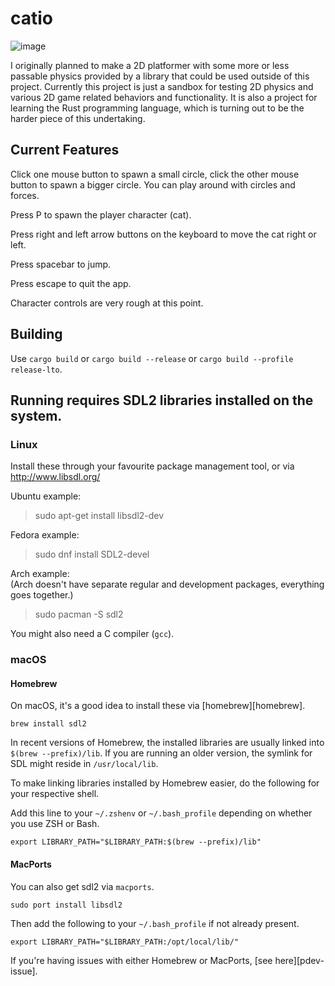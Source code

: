 # catio
![image](https://github.com/user-attachments/assets/be7c88ee-e8e6-40ad-b266-807b4b272d62)

I originally planned to make a 2D platformer with some more or less passable physics provided by a library that could be used outside of this project. Currently this project is just a sandbox for testing 2D physics and various 2D game related behaviors and functionality. It is also a project for learning the Rust programming language, which is turning out to be the harder piece of this undertaking.

## Current Features
Click one mouse button to spawn a small circle, click the other mouse button to spawn a bigger circle. You can play around with circles and forces.

Press P to spawn the player character (cat).

Press right and left arrow buttons on the keyboard to move the cat right or left.

Press spacebar to jump.

Press escape to quit the app.

Character controls are very rough at this point.

## Building
Use ```cargo build``` or ```cargo build --release``` or ```cargo build --profile release-lto```.

## Running requires SDL2 libraries installed on the system.
### Linux
Install these through your favourite package management tool, or via
http://www.libsdl.org/

Ubuntu example:
> sudo apt-get install libsdl2-dev

Fedora example:
> sudo dnf install SDL2-devel

Arch example:  
(Arch doesn't have separate regular and development packages, everything goes together.)  
> sudo pacman -S sdl2

You might also need a C compiler (`gcc`).

### macOS
#### Homebrew
On macOS, it's a good idea to install these via
[homebrew][homebrew].

```
brew install sdl2
```

In recent versions of Homebrew, the installed libraries are usually linked into `$(brew --prefix)/lib`.
If you are running an older version, the symlink for SDL might reside in `/usr/local/lib`.

To make linking libraries installed by Homebrew easier, do the following for your respective shell.

Add this line to your `~/.zshenv` or `~/.bash_profile` depending on whether you use ZSH or Bash.
```
export LIBRARY_PATH="$LIBRARY_PATH:$(brew --prefix)/lib"
```
#### MacPorts
You can also get sdl2 via `macports`.

```
sudo port install libsdl2
```

Then add the following to your `~/.bash_profile` if not already present.
```
export LIBRARY_PATH="$LIBRARY_PATH:/opt/local/lib/"
```

If you're having issues with either Homebrew or MacPorts, [see here][pdev-issue].


